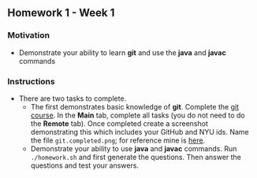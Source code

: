 ## Homework 1 - Week 1

### Motivation
* Demonstrate your ability to learn __git__ and use the __java__ and __javac__ commands

### Instructions
* There are two tasks to complete.
    - The first demonstrates basic knowledge of __git__.  Complete the [git course](https://learngitbranching.js.org/).  In the __Main__ tab, complete all tasks (you do not need to do the __Remote__ tab).  Once completed create a screenshot demonstrating this which includes your GitHub and NYU ids.  Name the file `git.completed.png`; for reference mine is [here](https://github.com/NYU-CS9053/Homework1-Template-2-images/blob/master/git.completed.png).
    - Demonstrate your ability to use __java__ and __javac__ commands.  Run `./homework.sh` and first generate the questions.  Then answer the questions and test your answers.